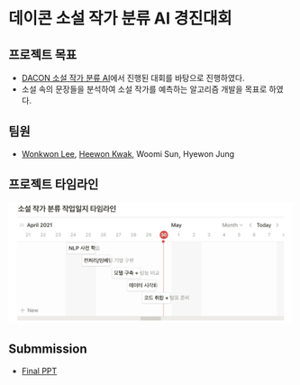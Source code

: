 # 데이콘 소설 작가 분류 AI 경진대회

## 프로젝트 목표
- [DACON 소설 작가 분류 AI](https://dacon.io/competitions/official/235670/overview/description/)에서 진행된 대회를 바탕으로 진행하였다.
- 소설 속의 문장들을 분석하여 소설 작가를 예측하는 알고리즘 개발을 목표로 하였다.

## 팀원 
- [Wonkwon Lee](https://github.com/wonkwonlee), [Heewon Kwak](https://github.com/HeewonKwak), Woomi Sun, Hyewon Jung

## 프로젝트 타임라인
![프로젝트 타임라인](image/EDA/timeline.png)


## Submmission
- [Final PPT](https://github.com/billkim418/Novel-Writing-Classification.with_NLP/blob/main/submission/nlp_writing_style_presentation.pdf)


